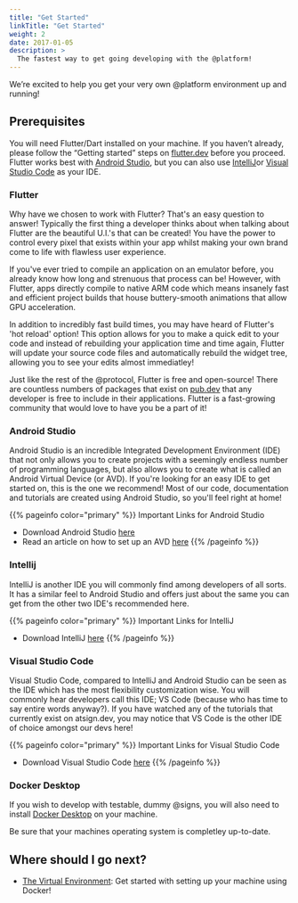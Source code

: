 ```yaml
---
title: "Get Started"
linkTitle: "Get Started"
weight: 2
date: 2017-01-05
description: >
  The fastest way to get going developing with the @platform!
---
```


We’re excited to help you get your very own @platform environment up and running!

## Prerequisites

You will need Flutter/Dart installed on your machine. If you haven’t already, please follow the “Getting started” steps on [flutter.dev](https://flutter.dev) before you proceed. Flutter works best with [Android Studio](https://developer.android.com/studio), but you can also use [IntelliJ](https://www.jetbrains.com/idea/download/#section=windows)or [Visual Studio Code](https://code.visualstudio.com/download) as your IDE. 

### Flutter

Why have we chosen to work with Flutter? That's an easy question to answer! Typically the first thing a developer thinks about when talking about Flutter are the beautiful U.I.'s that can be created! You have the power to control every pixel that exists within your app whilst making your own brand come to life with flawless user experience.

If you've ever tried to compile an application on an emulator before, you already know how long and strenuous that process can be! However, with Flutter, apps directly compile to native ARM code which means insanely fast and efficient project builds that house buttery-smooth animations that allow GPU acceleration. 

In addition to incredibly fast build times, you may have heard of Flutter's 'hot reload' option! This option allows for you to make a quick edit to your code and instead of rebuilding your application time and time again, Flutter will update your source code files and automatically rebuild the widget tree, allowing you to see your edits almost immediatley! 

Just like the rest of the @protocol, Flutter is free and open-source! There are countless numbers of packages that exist on [pub.dev](https://pub.dev) that any developer is free to include in their applications. Flutter is a fast-growing community that would love to have you be a part of it! 


### Android Studio

Android Studio is an incredible Integrated Development Environment (IDE) that not only allows you to create projects with a seemingly endless number of programming languages, but also allows you to create what is called an Android Virtual Device (or AVD). If you're looking for an easy IDE to get started on, this is the one we recommend! Most of our code, documentation and tutorials are created using Android Studio, so you'll feel right at home! 

{{% pageinfo color="primary" %}}
Important Links for Android Studio
+ Download Android Studio [here](https://developer.android.com/studio)
+ Read an article on how to set up an AVD [here](https://blog.atsign.dev/running-one-or-more-emulators-through-cli-using-android-studio-ckm2kuryy00v5mss16f1agh7m)
{{% /pageinfo %}}



### Intellij

IntelliJ is another IDE you will commonly find among developers of all sorts. It has a similar feel to Android Studio and offers just about the same you can get from the other two IDE's recommended here.

{{% pageinfo color="primary" %}}
Important Links for IntelliJ
+ Download IntelliJ [here](https://www.jetbrains.com/idea/download/#section=windows)
{{% /pageinfo %}}



### Visual Studio Code

Visual Studio Code, compared to IntelliJ and Android Studio can be seen as the IDE which has the most flexibility customization wise. You will commonly hear developers call this IDE; VS Code (because who has time to say entire words anyway?). If you have watched any of the tutorials that currently exist on atsign.dev, you may notice that VS Code is the other IDE of choice amongst our devs here!

{{% pageinfo color="primary" %}}
Important Links for Visual Studio Code
+ Download Visual Studio Code [here](https://code.visualstudio.com/download)
{{% /pageinfo %}}



### Docker Desktop

If you wish to develop with testable, dummy @signs, you will also need to install [Docker Desktop](https://www.docker.com/products/docker-desktop) on your machine. 

Be sure that your machines operating system is completley up-to-date.



## Where should I go next?

* [The Virtual Environment](/docs/get-started/the-virtual-environment/): Get started with setting up your machine using Docker!




